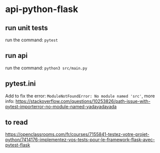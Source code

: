# api-python-flask

## run unit tests
run the command: `pytest`

## run api
run the command: `python3 src/main.py`

## pytest.ini
Add to fix the error: `ModuleNotFoundError: No module named 'src'`, more info: https://stackoverflow.com/questions/10253826/path-issue-with-pytest-importerror-no-module-named-yadayadayada

## to read

https://openclassrooms.com/fr/courses/7155841-testez-votre-projet-python/7414176-implementez-vos-tests-pour-le-framework-flask-avec-pytest-flask


